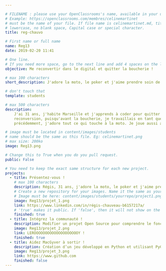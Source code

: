 ```yaml
---

# FILENAME : please use your OpenClassrooms's name, available in your url.
# Example: https://openclassrooms.com/membres/celinemartinet
# must be the name of your file. If file name is celinemartinet.md, title is celinemartinet.
# lowercase, no blank space, Capital case or special character.
title: reg-chauvo

# First name or full name
name: Reg13
date: 2019-02-20 11:41

# One line.
# If you need more space, go to the next line and add 4 spaces on the left, as in 'description'.
objective: Me reconvertir dans le digital et quitter la boucherie !

# max 100 characters
short_description: J'adore la moto, le poker et j'aime prendre soin de mes bonsaïs.

# don't touch that
template: students

# max 500 characters
description:
    J'ai 31 ans, j'habite Marseille et j'apprends à coder pour quitter mon métier actuel de boucher. C'est déjà la seconde fois que je tente une
    reconversion, puisqu'avant la boucherie, je travaillais en tant que chef de projet web dans une agence de communication parisienne. Comme dit
    précédemment, j'adore tout ce qui touche à la moto. Je joue aussi au poker depuis bien trop longtemps et j'adore les petits arbres en pot !

# image must be located in content/images/students
# name should be the same as this file. Eg: celinemartinet.png
# max size: 200ko
image: Reg13.png

# Change this to True when you do you pull request.
public: False

# You need to keep the exact same structure for each new project.
projects:
  - title: Présentez-vous !
    # max 100 characters
    description: Régis, 31 ans, j'adore la moto, le poker et j'aime prendre soin de mes bonsaïs.
    # Create a new repository for your images. Name it the same as your nickname and profile picture.
    # Image must be here: content/images/students/yourrepo/project1.png
    image: Reg13/projet_1.png
    link: https://www.linkedin.com/in/régis-chauveau-b6157217a/
    # 'true' makes it public. If 'false', then it will not show on the website.
    finished: true
  - title: Intégrez la communauté !
    description: Modifier un projet Open Source pour comprendre le fonctionnement de Git, de Github et des pull requests.
    image: Reg13/projet_2.png
    link: LEROOOOOOOOOOOOOOOOOOOOY !
    finished: true
  - title: Aidez MacGyver à sortir !
    description: Création d’un jeu développé en Python et utilisant PyGame.
    image: Reg13/projet_3.png
    link: https://www.github.com
    finished: false
---
```

